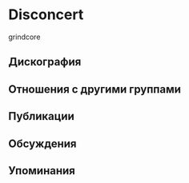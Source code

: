 # Disconcert

grindcore

## Дискография


## Отношения с другими группами


## Публикации


## Обсуждения


## Упоминания

